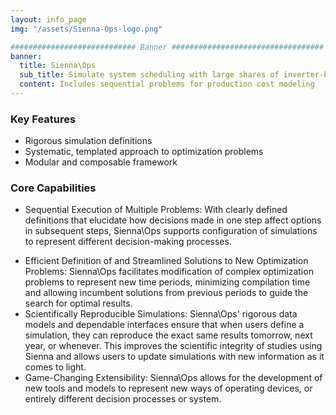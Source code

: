 ```yaml
---
layout: info_page
img: "/assets/Sienna-Ops-logo.png"

############################ Banner ##################################
banner:
  title: Sienna\Ops
  sub_title: Simulate system scheduling with large shares of inverter-based resources 
  content: Includes sequential problems for production cost modeling
---
```


### Key Features

- Rigorous simulation definitions
- Systematic, templated approach to optimization problems
- Modular and composable framework

### Core Capabilities

* Sequential Execution of Multiple Problems: With clearly defined definitions that elucidate how decisions made in one step affect options in subsequent steps, Sienna\Ops supports configuration of simulations to represent different decision-making processes.
- Efficient Definition of and Streamlined Solutions to New Optimization Problems: Sienna\Ops facilitates modification of complex optimization problems to represent new time periods, minimizing compilation time and allowing incumbent solutions from previous periods to guide the search for optimal results.
- Scientifically Reproducible Simulations: Sienna\Ops' rigorous data models and dependable interfaces ensure that when users define a simulation, they can reproduce the exact same results tomorrow, next year, or whenever. This improves the scientific integrity of studies using Sienna and allows users to update simulations with new information as it comes to light.
- Game-Changing Extensibility: Sienna\Ops allows for the development of new tools and models to represent new ways of operating devices, or entirely different decision processes or system.